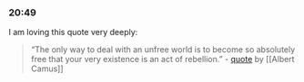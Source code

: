 ### 20:49
I am loving this quote very deeply:
> “The only way to deal with an unfree world is to become so absolutely free that your very existence is an act of rebellion.” - [quote](https://www.goodreads.com/quotes/114850-the-only-way-to-deal-with-an-unfree-world-is) by [[Albert Camus]]
